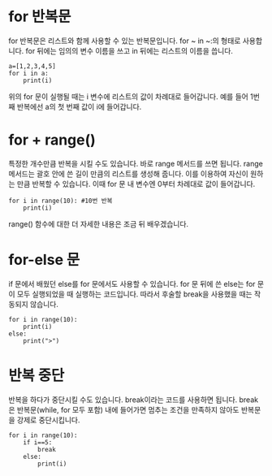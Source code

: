 # for 반복문
for 반복문은 리스트와 함께 사용할 수 있는 반복문입니다. for ~ in ~:의 형태로 사용합니다. for 뒤에는 임의의 변수 이름을 쓰고 in 뒤에는 리스트의 이름을 씁니다.
```
a=[1,2,3,4,5]
for i in a:
	print(i)
```
위의 for 문이 실행될 때는 i 변수에 리스트의 값이 차례대로 들어갑니다. 예를 들어 1번째 반복에선 a의 첫 번째 값이 i에 들어갑니다.

# for + range()
특정한 개수만큼 반복을 시킬 수도 있습니다. 바로 range 메서드를 쓰면 됩니다. range 메서드는 괄호 안에 쓴 길이 만큼의 리스트를 생성해 줍니다. 이를 이용하여 자신이 원하는 만큼 반복할 수 있습니다. 이때 for 문 내 변수엔 0부터 차례대로 값이 들어갑니다.
```
for i in range(10): #10번 반복
	print(i)
```

range() 함수에 대한 더 자세한 내용은 조금 뒤 배우겠습니다.

# for-else 문
if 문에서 배웠던 else를 for 문에서도 사용할 수 있습니다. for 문 뒤에 쓴 else는 for 문이 모두 실행되었을 때 실행하는 코드입니다. 따라서 후술할 break을 사용했을 때는 작동되지 않습니다.
```
for i in range(10):
	print(i)
else:
	print(">")
```

# 반복 중단
반복을 하다가 중단시킬 수도 있습니다. break이라는 코드를 사용하면 됩니다. break은 반복문(while, for 모두 포함) 내에 들어가면 멈추는 조건을 만족하지 않아도 반복문을 강제로 중단시킵니다.
```
for i in range(10):
	if i==5:
		break
	else:
		print(i)
```
